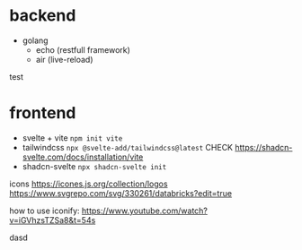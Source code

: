 # backend

- golang
  - echo (restfull framework)
  - air (live-reload)

test

# frontend

- svelte + vite `npm init vite`
- tailwindcss `npx @svelte-add/tailwindcss@latest` CHECK https://shadcn-svelte.com/docs/installation/vite
- shadcn-svelte `npx shadcn-svelte init`

icons
https://icones.js.org/collection/logos
https://www.svgrepo.com/svg/330261/databricks?edit=true

how to use iconify:
https://www.youtube.com/watch?v=iGVhzsTZSa8&t=54s

dasd
